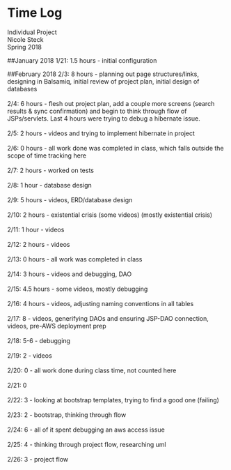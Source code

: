 # Time Log
Individual Project
<br />Nicole Steck 
<br />Spring 2018


##January 2018
1/21: 1.5 hours - initial configuration

##February 2018
2/3: 8 hours - planning out page structures/links, designing in Balsamiq, 
initial review of project plan, initial design of databases
<br ><br />2/4: 6 hours - flesh out project plan, add a couple more screens 
(search results & sync confirmation) and begin to think through flow of JSPs/servlets. Last 4 hours were trying to debug 
a hibernate issue.
<br /><br />2/5: 2 hours - videos and trying to implement hibernate in project
<br /><br />2/6: 0 hours - all work done was completed in class, which falls outside the scope of time tracking here
<br /><br />2/7: 2 hours - worked on tests
<br /><br />2/8: 1 hour - database design
<br /><br />2/9: 5 hours - videos, ERD/database design
<br /><br />2/10: 2 hours - existential crisis (some videos) (mostly existential crisis)
<br /><br />2/11: 1 hour - videos 
<br /><br />2/12: 2 hours - videos
<br /><br />2/13: 0 hours - all work was completed in class
<br /><br />2/14: 3 hours - videos and debugging, DAO
<br /><br />2/15: 4.5 hours - some videos, mostly debugging
<br /><br />2/16: 4 hours - videos, adjusting naming conventions in all tables
<br /><br />2/17: 8 - videos, generifying DAOs and ensuring JSP-DAO connection, videos, pre-AWS deployment prep
<br /><br />2/18: 5-6 - debugging
<br /><br />2/19: 2 - videos
<br /><br />2/20: 0 - all work done during class time, not counted here
<br /><br />2/21: 0
<br /><br />2/22: 3 - looking at bootstrap templates, trying to find a good one (failing)
<br /><br />2/23: 2 - bootstrap, thinking through flow
<br /><br />2/24: 6 - all of it spent debugging an aws access issue
<br /><br />2/25: 4 - thinking through project flow, researching uml
<br /><br />2/26: 3 - project flow

<br /><br />